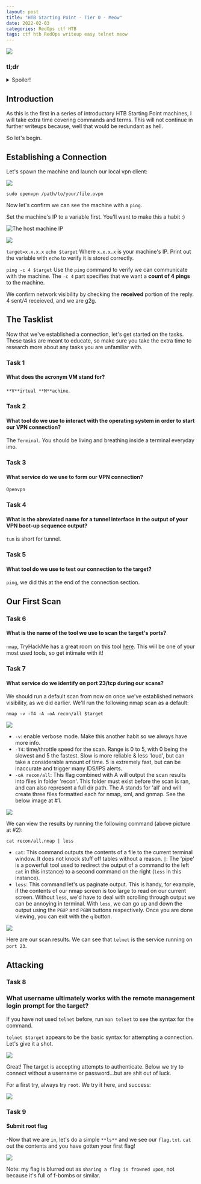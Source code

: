 ```yaml
---
layout: post
title: "HTB Starting Point - Tier 0 - Meow"
date: 2022-02-03
categories: RedOps ctf HTB
tags: ctf htb RedOps writeup easy telnet meow
---
```

<img src='/assets/img/ctf/htb/sp/tier0/meow/meow.PNG'/>

### tl;dr

<details>
  <summary>Spoiler!</summary>

	1. `Telnet` to the target
	2. login as `root`
	3. `cat` flag.
	4. <img src='/assets/img/ctf/htb/sp/tier0/meow/leo.jpg'/>
</details>


## Introduction

As this is the first in a series of introductory HTB Starting Point machines, I will take extra time covering commands and terms. This will not continue in further writeups because, well that would be redundant as hell.

So let's begin.

## Establishing a Connection

Let's spawn the machine and launch our local vpn client:

<img src='/assets/img/ctf/htb/sp/tier0/meow/1ovpn.png'/>

`sudo openvpn /path/to/your/file.ovpn`

Now let's confirm we can see the machine with a `ping`.

Set the machine's IP to a variable first. You'll want to make this a habit :)

![The host machine IP](/assets/img/ctf/htb/sp/tier0/meow/2ip.PNG)

![](/assets/img/ctf/htb/sp/tier0/meow/3ping.png)

`target=x.x.x.x`
`echo $target`
Where `x.x.x.x` is your machine's IP. Print out the variable with `echo` to verify it is stored correctly.

`ping -c 4 $target`
Use the `ping` command to verify we can communicate with the machine. The `-c 4` part specifies that we want a **count of 4 pings** to the machine. 

We confirm network visibility by checking the **received** portion of the reply. 4 sent/4 receieved, and we are g2g.  


## The Tasklist

Now that we've established a connection, let's get started on the tasks. These tasks are meant to educate, so make sure you take the extra time to research more about any tasks you are unfamiliar with.

### Task 1
####  What does the acronym VM stand for?
`**V**irtual **M**achine`.

### Task 2
#### What tool do we use to interact with the operating system in order to start our VPN connection? 
The `Terminal`. You should be living and breathing inside a terminal everyday imo.

### Task 3
#### What service do we use to form our VPN connection?
`Openvpn`

### Task 4 
#### What is the abreviated name for a tunnel interface in the output of your VPN boot-up sequence output? 
`tun` is short for tunnel.

### Task 5
#### What tool do we use to test our connection to the target?
`ping`, we did this at the end of the connection section.

## Our First Scan
### Task 6
#### What is the name of the tool we use to scan the target's ports?
`nmap`, TryHackMe has a great room on this tool [here](https://tryhackme.com/room/furthernmap). This will be one of your most used tools, so get intimate with it!

### Task 7
#### What service do we identify on port 23/tcp during our scans?
We should run a default scan from now on once we've established network visibility, as we did earlier. We'll run the following nmap scan as a default:

`nmap -v -T4 -A -oA recon/all $target`

<img src='/assets/img/ctf/htb/sp/tier0/meow/4nmap.png' style='display:block;'/>

* `-v`: enable verbose mode. Make this another habit so we always have more info.
* `-T4`: time/throttle speed for the scan. Range is 0 to 5, with 0 being the slowest and 5 the fastest. Slow is more reliable & less 'loud', but can take a considerable amount of time. 5 is extremely fast, but can be inaccurate and trigger many IDS/IPS alerts.
* `-oA recon/all`: This flag combined with A will output the scan results into files in folder 'recon'. This folder must exist before the scan is ran, and can also represent a full dir path. The A stands for 'all' and will create three files formatted each for nmap, xml, and gnmap. See the below image at #1.

<img src='/assets/img/ctf/htb/sp/tier0/meow/5nmap_resultscan.png' style='display:block;'/>

We can view the results by running the following command (above picture at #2):

`cat recon/all.nmap | less`

* `cat`: This command outputs the contents of a file to the current terminal window. It does not knock stuff off tables without a reason.
`|`: The 'pipe' is a powerfull tool used to redirect the output of a command to the left `cat` in this instance) to a second command on the right (`less` in this instance).
* `less`: This command let's us paginate output. This is handy, for example, if the contents of our nmap screen is too large to read on our current screen. Without `less`, we'd have to deal with scrolling through output we can be annoying in terminal. With `less`, we can go up and down the output using the `PGUP` and `PGDN` buttons respectively. Once you are done viewing, you can exit with the `q` button.

<img src='/assets/img/ctf/htb/sp/tier0/meow/5nmap_results.png' style='display:block;'/>

Here are our scan results. We can see that `telnet` is the service running on `port 23`.

## Attacking
### Task 8
### What username ultimately works with the remote management login prompt for the target?

If you have not used `telnet` before, run `man telnet` to see the syntax for the command.

`telnet $target` appears to be the basic syntax for attempting a connection. Let's give it a shot.

<img src='/assets/img/ctf/htb/sp/tier0/meow/6telnet.png' style='display:block;'/>

Great! The target is accepting attempts to authenticate. Below we try to connect without a username or password...but are shit out of luck.

For a first try, always try `root`. We try it here, and success:

<img src='/assets/img/ctf/htb/sp/tier0/meow/7telnet_con.png' style='display:block;'/>

### Task 9
####  Submit root flag
-Now that we are `in`, let's do a simple `**ls**` and we see our `flag.txt`. `cat` out the contents and you have gotten your first flag! 

<img src='/assets/img/ctf/htb/sp/tier0/meow/8.png' style='display:block;'/>

Note: my flag is blurred out as `sharing a flag is frowned upon`, not because it's full of f-bombs or similar.
